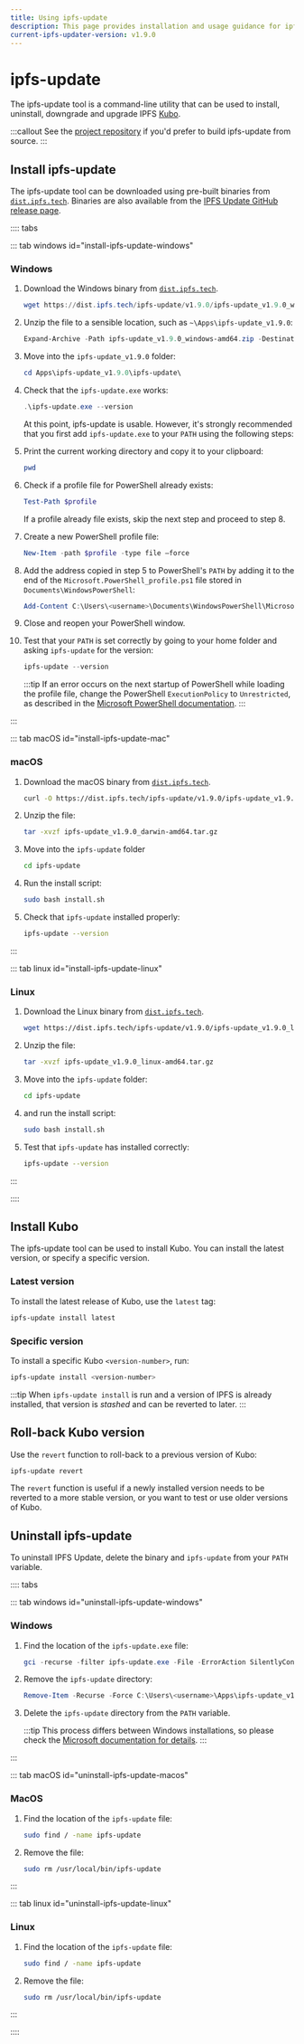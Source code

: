 ```yaml
---
title: Using ipfs-update
description: This page provides installation and usage guidance for ipfs-update, a command-line utility that can be used to install, uninstall, dowgrade and upgrade IPFS Kubo.
current-ipfs-updater-version: v1.9.0
---
```


# ipfs-update

The ipfs-update tool is a command-line utility that can be used to install, uninstall, downgrade and upgrade IPFS [Kubo](../install/command-line.md). 

:::callout
See the [project repository](https://github.com/ipfs/ipfs-update#from-source) if you'd prefer to build ipfs-update from source.
:::

## Install ipfs-update

The ipfs-update tool can be downloaded using pre-built binaries from [`dist.ipfs.tech`](https://dist.ipfs.tech/#ipfs-update). Binaries are also available from the [IPFS Update GitHub release page](https://github.com/ipfs/ipfs-update/releases).

:::: tabs

::: tab windows id="install-ipfs-update-windows"

### Windows

1. Download the Windows binary from [`dist.ipfs.tech`](https://dist.ipfs.tech/#ipfs-update).

   ```powershell
   wget https://dist.ipfs.tech/ipfs-update/v1.9.0/ipfs-update_v1.9.0_windows-amd64.zip -Outfile ipfs-update_v1.9.0_windows-amd64.zip
   ```

1. Unzip the file to a sensible location, such as `~\Apps\ipfs-update_v1.9.0`:

   ```powershell
   Expand-Archive -Path ipfs-update_v1.9.0_windows-amd64.zip -DestinationPath ~\Apps\ipfs-update_v1.9.0
   ```

1. Move into the `ipfs-update_v1.9.0` folder:

   ```powershell
   cd Apps\ipfs-update_v1.9.0\ipfs-update\
   ```

1. Check that the `ipfs-update.exe` works:

   ```powershell
   .\ipfs-update.exe --version
   ```

   At this point, ipfs-update is usable. However, it's strongly recommended that you first add `ipfs-update.exe` to your `PATH` using the following steps:

1. Print the current working directory and copy it to your clipboard:

   ```powershell
   pwd
   ```

1. Check if a profile file for PowerShell already exists:

   ```powershell
   Test-Path $profile
   ```

   If a profile already file exists, skip the next step and proceed to step 8.
 
1. Create a new PowerShell profile file:

   ```powershell
   New-Item -path $profile -type file –force
   ```

1. Add the address copied in step 5 to PowerShell's `PATH` by adding it to the end of the `Microsoft.PowerShell_profile.ps1` file stored in `Documents\WindowsPowerShell`:

   ```powershell
   Add-Content C:\Users\<username>\Documents\WindowsPowerShell\Microsoft.PowerShell_profile.ps1 "[System.Environment]::SetEnvironmentVariable('PATH',`$Env:PATH+';;C:\Users\<username>\Apps\ipfs-update_v1.9.0\ipfs-update')"
   ```

1. Close and reopen your PowerShell window. 


1. Test that your `PATH` is set correctly by going to your home folder and asking `ipfs-update` for the version:

   ```powershell
   ipfs-update --version
   ```

      :::tip
      If an error occurs on the next startup of PowerShell while loading the profile file, change the PowerShell `ExecutionPolicy` to `Unrestricted`, as described in the [Microsoft PowerShell documentation](https://docs.microsoft.com/en-us/powershell/module/microsoft.powershell.security/set-executionpolicy?view=powershell-7).
      :::


:::

::: tab macOS id="install-ipfs-update-mac"

### macOS

1. Download the macOS binary from [`dist.ipfs.tech`](https://dist.ipfs.tech/#ipfs-update).

   ```bash
   curl -O https://dist.ipfs.tech/ipfs-update/v1.9.0/ipfs-update_v1.9.0_darwin-amd64.tar.gz
   ```

1. Unzip the file:

   ```bash
   tar -xvzf ipfs-update_v1.9.0_darwin-amd64.tar.gz
   ```

1. Move into the `ipfs-update` folder 

   ```bash
   cd ipfs-update
   ```

1. Run the install script:

   ```bash
   sudo bash install.sh
   ```

4. Check that `ipfs-update` installed properly:

   ```bash
   ipfs-update --version
   ```

:::

::: tab linux id="install-ipfs-update-linux"

### Linux

1. Download the Linux binary from [`dist.ipfs.tech`](https://dist.ipfs.tech/#ipfs-update).

   ```bash
   wget https://dist.ipfs.tech/ipfs-update/v1.9.0/ipfs-update_v1.9.0_linux-amd64.tar.gz
   ```

1. Unzip the file:

   ```bash
   tar -xvzf ipfs-update_v1.9.0_linux-amd64.tar.gz
   ```

1. Move into the `ipfs-update` folder:

   ```bash
   cd ipfs-update
   ```

1. and run the install script:
   
   ```bash
   sudo bash install.sh
   ```

4. Test that `ipfs-update` has installed correctly:

   ```bash
   ipfs-update --version
   ```

:::

::::

## Install Kubo

The ipfs-update tool can be used to install Kubo. You can install the latest version, or specify a specific version.

### Latest version 

To install the latest release of Kubo, use the `latest` tag:

```bash
ipfs-update install latest
```

### Specific version
To install a specific Kubo `<version-number>`, run:

```bash
ipfs-update install <version-number>
```

:::tip
When `ipfs-update install` is run and a version of IPFS is already installed, that version is _stashed_ and can be reverted to later.
:::

## Roll-back Kubo version

Use the `revert` function to roll-back to a previous version of Kubo:

```bash
ipfs-update revert
```

The `revert` function is useful if a newly installed version needs to be reverted to a more stable version, or you want to test or use older versions of Kubo.

## Uninstall ipfs-update

To uninstall IPFS Update, delete the binary and `ipfs-update` from your `PATH` variable.

:::: tabs

::: tab windows id="uninstall-ipfs-update-windows"

### Windows

1. Find the location of the `ipfs-update.exe` file:

   ```powershell
   gci -recurse -filter ipfs-update.exe -File -ErrorAction SilentlyContinue
   ```

2. Remove the `ipfs-update` directory:

   ```powershell
   Remove-Item -Recurse -Force C:\Users\<username>\Apps\ipfs-update_v1.9.0
   ```

3. Delete the `ipfs-update` directory from the `PATH` variable. 

      :::tip
      This process differs between Windows installations, so please check the [Microsoft documentation for details](https://docs.microsoft.com/en-us/cpp/build/setting-the-path-and-environment-variables-for-command-line-builds?view=msvc-160).
      :::

:::

::: tab macOS id="uninstall-ipfs-update-macos"

### MacOS

1. Find the location of the `ipfs-update` file:

   ```bash
   sudo find / -name ipfs-update
   ```

2. Remove the file:

   ```bash
   sudo rm /usr/local/bin/ipfs-update
   ```

:::

::: tab linux id="uninstall-ipfs-update-linux"

### Linux

1. Find the location of the `ipfs-update` file:

   ```bash
   sudo find / -name ipfs-update
   ```

2. Remove the file:

   ```bash
   sudo rm /usr/local/bin/ipfs-update
   ```

:::

::::